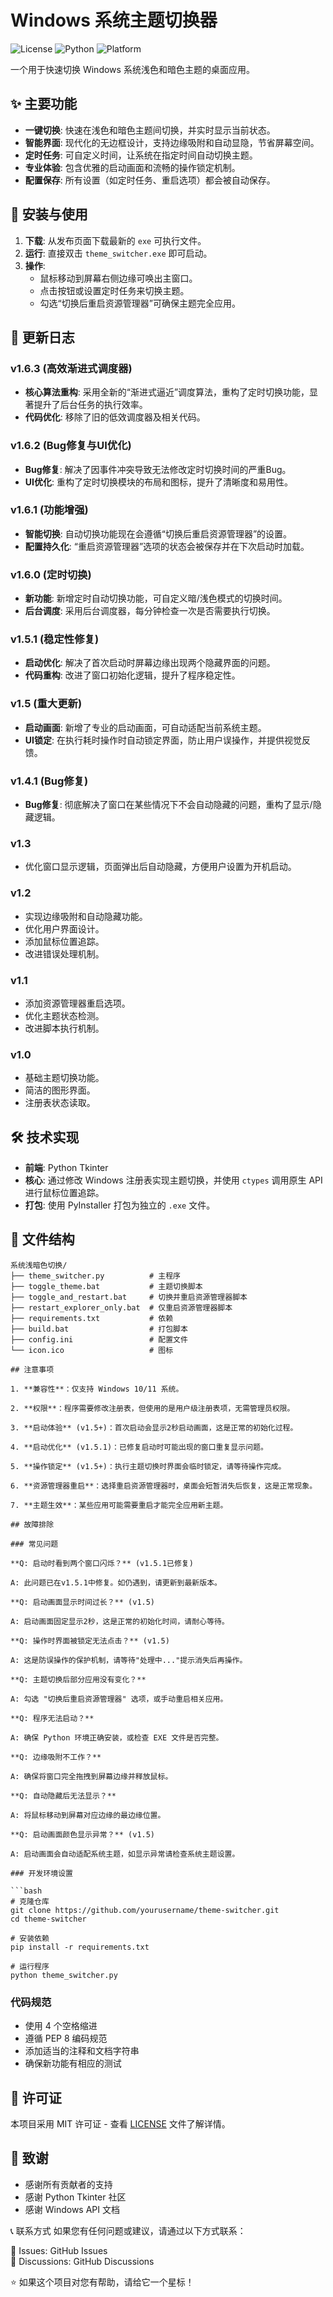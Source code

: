 # Windows 系统主题切换器

![License](https://img.shields.io/badge/license-MIT-blue.svg)
![Python](https://img.shields.io/badge/python-3.6+-green.svg)
![Platform](https://img.shields.io/badge/platform-Windows%2010%2F11-lightgrey.svg)

一个用于快速切换 Windows 系统浅色和暗色主题的桌面应用。

## ✨ 主要功能

- **一键切换**: 快速在浅色和暗色主题间切换，并实时显示当前状态。
- **智能界面**: 现代化的无边框设计，支持边缘吸附和自动显隐，节省屏幕空间。
- **定时任务**: 可自定义时间，让系统在指定时间自动切换主题。
- **专业体验**: 包含优雅的启动画面和流畅的操作锁定机制。
- **配置保存**: 所有设置（如定时任务、重启选项）都会被自动保存。

## 🚀 安装与使用

1.  **下载**: 从发布页面下载最新的 `exe` 可执行文件。
2.  **运行**: 直接双击 `theme_switcher.exe` 即可启动。
3.  **操作**: 
    -   鼠标移动到屏幕右侧边缘可唤出主窗口。
    -   点击按钮或设置定时任务来切换主题。
    -   勾选“切换后重启资源管理器”可确保主题完全应用。

## 📜 更新日志

### v1.6.3 (高效渐进式调度器)
- **核心算法重构**: 采用全新的“渐进式逼近”调度算法，重构了定时切换功能，显著提升了后台任务的执行效率。
- **代码优化**: 移除了旧的低效调度器及相关代码。

### v1.6.2 (Bug修复与UI优化)
- **Bug修复**: 解决了因事件冲突导致无法修改定时切换时间的严重Bug。
- **UI优化**: 重构了定时切换模块的布局和图标，提升了清晰度和易用性。

### v1.6.1 (功能增强)
- **智能切换**: 自动切换功能现在会遵循“切换后重启资源管理器”的设置。
- **配置持久化**: “重启资源管理器”选项的状态会被保存并在下次启动时加载。

### v1.6.0 (定时切换)
- **新功能**: 新增定时自动切换功能，可自定义暗/浅色模式的切换时间。
- **后台调度**: 采用后台调度器，每分钟检查一次是否需要执行切换。

### v1.5.1 (稳定性修复)
- **启动优化**: 解决了首次启动时屏幕边缘出现两个隐藏界面的问题。
- **代码重构**: 改进了窗口初始化逻辑，提升了程序稳定性。

### v1.5 (重大更新)
- **启动画面**: 新增了专业的启动画面，可自动适配当前系统主题。
- **UI锁定**: 在执行耗时操作时自动锁定界面，防止用户误操作，并提供视觉反馈。

### v1.4.1 (Bug修复)
- **Bug修复**: 彻底解决了窗口在某些情况下不会自动隐藏的问题，重构了显示/隐藏逻辑。

### v1.3

- 优化窗口显示逻辑，页面弹出后自动隐藏，方便用户设置为开机启动。

### v1.2

- 实现边缘吸附和自动隐藏功能。
- 优化用户界面设计。
- 添加鼠标位置追踪。
- 改进错误处理机制。

### v1.1

- 添加资源管理器重启选项。
- 优化主题状态检测。
- 改进脚本执行机制。

### v1.0

- 基础主题切换功能。
- 简洁的图形界面。
- 注册表状态读取。

## 🛠️ 技术实现

- **前端**: Python Tkinter
- **核心**: 通过修改 Windows 注册表实现主题切换，并使用 `ctypes` 调用原生 API 进行鼠标位置追踪。
- **打包**: 使用 PyInstaller 打包为独立的 `.exe` 文件。

## 📄 文件结构

```
系统浅暗色切换/
├── theme_switcher.py          # 主程序
├── toggle_theme.bat           # 主题切换脚本
├── toggle_and_restart.bat     # 切换并重启资源管理器脚本
├── restart_explorer_only.bat  # 仅重启资源管理器脚本
├── requirements.txt           # 依赖
├── build.bat                  # 打包脚本
├── config.ini                 # 配置文件
└── icon.ico                   # 图标

## 注意事项

1. **兼容性**：仅支持 Windows 10/11 系统。

2. **权限**：程序需要修改注册表，但使用的是用户级注册表项，无需管理员权限。

3. **启动体验** (v1.5+)：首次启动会显示2秒启动画面，这是正常的初始化过程。

4. **启动优化** (v1.5.1)：已修复启动时可能出现的窗口重复显示问题。

5. **操作锁定** (v1.5+)：执行主题切换时界面会临时锁定，请等待操作完成。

6. **资源管理器重启**：选择重启资源管理器时，桌面会短暂消失后恢复，这是正常现象。

7. **主题生效**：某些应用可能需要重启才能完全应用新主题。

## 故障排除

### 常见问题

**Q: 启动时看到两个窗口闪烁？** (v1.5.1已修复)

A: 此问题已在v1.5.1中修复。如仍遇到，请更新到最新版本。

**Q: 启动画面显示时间过长？** (v1.5)

A: 启动画面固定显示2秒，这是正常的初始化时间，请耐心等待。

**Q: 操作时界面被锁定无法点击？** (v1.5)

A: 这是防误操作的保护机制，请等待"处理中..."提示消失后再操作。

**Q: 主题切换后部分应用没有变化？**

A: 勾选 "切换后重启资源管理器" 选项，或手动重启相关应用。

**Q: 程序无法启动？**

A: 确保 Python 环境正确安装，或检查 EXE 文件是否完整。

**Q: 边缘吸附不工作？**

A: 确保将窗口完全拖拽到屏幕边缘并释放鼠标。

**Q: 自动隐藏后无法显示？**

A: 将鼠标移动到屏幕对应边缘的最边缘位置。

**Q: 启动画面颜色显示异常？** (v1.5)

A: 启动画面会自动适配系统主题，如显示异常请检查系统主题设置。

### 开发环境设置

```bash
# 克隆仓库
git clone https://github.com/yourusername/theme-switcher.git
cd theme-switcher

# 安装依赖
pip install -r requirements.txt

# 运行程序
python theme_switcher.py
```

### 代码规范

- 使用 4 个空格缩进
- 遵循 PEP 8 编码规范
- 添加适当的注释和文档字符串
- 确保新功能有相应的测试

## 📄 许可证

本项目采用 MIT 许可证 - 查看 [LICENSE](LICENSE) 文件了解详情。

## 🙏 致谢

- 感谢所有贡献者的支持
- 感谢 Python Tkinter 社区
- 感谢 Windows API 文档

📞 联系方式
如果您有任何问题或建议，请通过以下方式联系：

🐛 Issues: GitHub Issues  
💬 Discussions: GitHub Discussions

⭐ 如果这个项目对您有帮助，请给它一个星标！